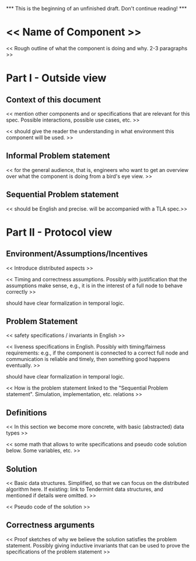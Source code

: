 *** This is the beginning of an unfinished draft. Don't continue reading! ***

# << Name of Component >>

<< Rough outline of what the component is doing and why. 2-3 paragraphs >>

# Part I - Outside view

## Context of this document

<< mention other components and or specifications that are relevant for this
spec. Possible interactions, possible use cases, etc. >>

<< should give the reader the understanding in what environment this component
will be used. >>

## Informal Problem statement

<< for the general audience, that is, engineers who want to get an overview over what the component is doing
from a bird's eye view. >>


## Sequential Problem statement

<< should be English and precise. will be accompanied with a TLA spec.>>

# Part II - Protocol view

## Environment/Assumptions/Incentives

<< Introduce distributed aspects >>

<< Timing and correctness assumptions. Possibly with justification that the
assumptions make sense, e.g., it is in the interest of a full node to behave
correctly >>

should have clear formalization in temporal logic.

## Problem Statement

<< safety specifications / invariants in English >>

<< liveness specifications in English. Possibly with timing/fairness requirements:
e.g., if the component is connected to a correct full node and communication is
reliable and timely, then something good happens eventually. >>

should have clear formalization in temporal logic.

<< How is the problem statement linked to the "Sequential Problem statement". 
Simulation, implementation, etc. relations >>

## Definitions

<< In this section we become more concrete, with basic (abstracted) data types >>

<< some math that allows to write specifications and pseudo code solution below.
Some variables, etc. >>

## Solution

<< Basic data structures. Simplified, so that we can focus on the distributed
algorithm here. If existing: link to Tendermint data structures, and mentioned
if details were omitted. >>

<< Pseudo code of the solution >>


## Correctness arguments

<< Proof sketches of why we believe the solution satisfies the problem statement.
Possibly giving inductive invariants that can be used to prove the specifications
of the problem statement >>

